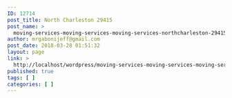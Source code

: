```yaml
---
ID: 12714
post_title: North Charleston 29415
post_name: >
  moving-services-moving-services-moving-services-northcharleston-29415
author: mrgabonijeff@gmail.com
post_date: 2018-03-28 01:51:32
layout: page
link: >
  http://localhost/wordpress/moving-services-moving-services-moving-services-northcharleston-29415/
published: true
tags: [ ]
categories: [ ]
---
```

